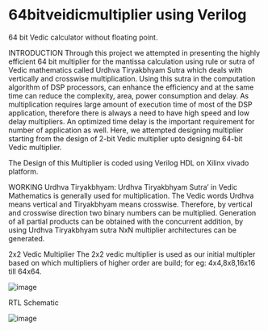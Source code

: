 # 64bitveidicmultiplier using Verilog
64 bit Vedic calculator without floating point.

INTRODUCTION
Through this project we attempted in presenting the highly efficient 64 bit multiplier for the mantissa calculation using rule or sutra of Vedic mathematics called Urdhva Tiryakbhyam Sutra which deals with vertically and crosswise multiplication. Using this sutra in the computation algorithm of DSP processors, can enhance the efficiency and at the same time can reduce the complexity, area, power consumption and delay. As multiplication requires large amount of execution time of most of the DSP application, therefore there is always a need to have high speed and low delay multipliers. An optimized time delay is the important requirement for number of application as well. Here, we attempted designing multiplier starting from the design of 2-bit Vedic multiplier upto designing 64-bit Vedic multiplier.

The Design of this Multiplier is coded using Verilog HDL on Xilinx vivado platform.

WORKING
Urdhva Tiryakbhyam:
Urdhva Tiryakbhyam Sutra’ in Vedic Mathematics is generally used for multiplication. The Vedic words Urdhva means vertical and Tiryakbhyam means crosswise. Therefore, by vertical and crosswise direction two binary numbers can be multiplied. Generation of all partial products can be obtained with the concurrent addition, by using Urdhva Tiryakbhyam sutra NxN multiplier architectures can be generated. 

2x2 Vedic Multiplier
The 2x2 vedic multiplier is used as our initial multipler based on which multipliers of higher order are build; for eg: 4x4,8x8,16x16 till 64x64.

![image](https://github.com/Sahil9425/64bitveidicmultiplier/assets/132200377/10ac4113-d010-46ac-bd33-5452cce53de4)






RTL Schematic


![image](https://github.com/Sahil9425/64bitveidicmultiplier/assets/132200377/f7bbf532-0341-4fad-8408-15dc39dca31d)


